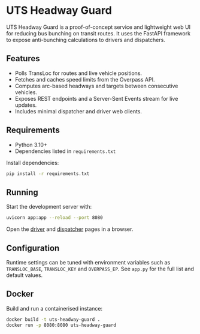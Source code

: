 # UTS Headway Guard

UTS Headway Guard is a proof-of-concept service and lightweight web UI for reducing bus bunching on transit routes.
It uses the FastAPI framework to expose anti-bunching calculations to drivers and dispatchers.

## Features
- Polls TransLoc for routes and live vehicle positions.
- Fetches and caches speed limits from the Overpass API.
- Computes arc-based headways and targets between consecutive vehicles.
- Exposes REST endpoints and a Server-Sent Events stream for live updates.
- Includes minimal dispatcher and driver web clients.

## Requirements
- Python 3.10+
- Dependencies listed in `requirements.txt`

Install dependencies:
```bash
pip install -r requirements.txt
```

## Running
Start the development server with:
```bash
uvicorn app:app --reload --port 8080
```

Open the [driver](http://localhost:8080/driver) and [dispatcher](http://localhost:8080/dispatcher) pages in a browser.

## Configuration
Runtime settings can be tuned with environment variables such as `TRANSLOC_BASE`, `TRANSLOC_KEY` and `OVERPASS_EP`.
See `app.py` for the full list and default values.

## Docker
Build and run a containerised instance:
```bash
docker build -t uts-headway-guard .
docker run -p 8080:8080 uts-headway-guard
```

